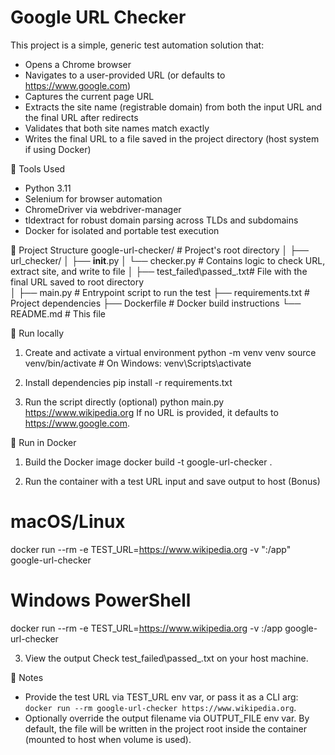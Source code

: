 # Google URL Checker
This project is a simple, generic test automation solution that:
- Opens a Chrome browser
- Navigates to a user-provided URL (or defaults to https://www.google.com)
- Captures the current page URL
- Extracts the site name (registrable domain) from both the input URL and the final URL after redirects
- Validates that both site names match exactly
- Writes the final URL to a file saved in the project directory (host system if using Docker)

🧰 Tools Used
- Python 3.11
- Selenium for browser automation
- ChromeDriver via webdriver-manager
- tldextract for robust domain parsing across TLDs and subdomains
- Docker for isolated and portable test execution

📁 Project Structure
google-url-checker/         # Project's root directory
│
├── url_checker/
│   ├── __init__.py
│   └── checker.py           # Contains logic to check URL, extract site, and write to file
│
├── test_failed\passed_<keyword>.txt# File with the final URL saved to root directory    
│
├── main.py                  # Entrypoint script to run the test
├── requirements.txt         # Project dependencies
├── Dockerfile               # Docker build instructions
└── README.md                # This file

🚀 Run locally

1. Create and activate a virtual environment
python -m venv venv
source venv/bin/activate      # On Windows: venv\Scripts\activate

2. Install dependencies
pip install -r requirements.txt

3. Run the script directly (optional)
python main.py https://www.wikipedia.org
If no URL is provided, it defaults to https://www.google.com.


🐳 Run in Docker

1. Build the Docker image
docker build -t google-url-checker .

2. Run the container with a test URL input and save output to host (Bonus)
# macOS/Linux
docker run --rm -e TEST_URL=https://www.wikipedia.org -v "<Project root Path>:/app" google-url-checker

# Windows PowerShell
docker run --rm -e TEST_URL=https://www.wikipedia.org -v <Project root Path>:/app google-url-checker

3. View the output
Check test_failed\passed_<keyword>.txt on your host machine.


🏁 Notes
- Provide the test URL via TEST_URL env var, or pass it as a CLI arg: `docker run --rm google-url-checker https://www.wikipedia.org`.
- Optionally override the output filename via OUTPUT_FILE env var. By default, the file will be written in the project root inside the container (mounted to host when volume is used).
